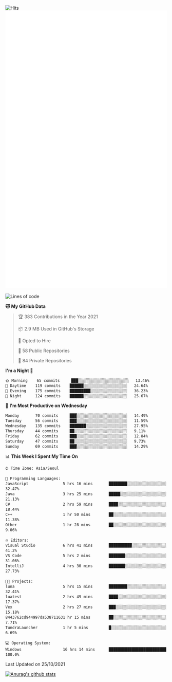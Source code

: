 ![Hits](https://hits.seeyoufarm.com/api/count/incr/badge.svg?url=https%3A%2F%2Fgithub.com%2Fkokose1234&count_bg=%2379C83D&title_bg=%23555555&icon=apple.svg&icon_color=%23E7E7E7&title=hits&edge_flat=false)
<br/>
![Metrics](https://github.com/kokose1234/kokose1234/blob/main/github-metrics.svg)

<!--START_SECTION:waka-->
![Lines of code](https://img.shields.io/badge/From%20Hello%20World%20I%27ve%20Written-11.7%20million%20lines%20of%20code-blue)

**🐱 My GitHub Data** 

> 🏆 383 Contributions in the Year 2021
 > 
> 📦 2.9 MB Used in GitHub's Storage 
 > 
> 💼 Opted to Hire
 > 
> 📜 58 Public Repositories 
 > 
> 🔑 84 Private Repositories  
 > 
**I'm a Night 🦉** 

```text
🌞 Morning    65 commits     ███░░░░░░░░░░░░░░░░░░░░░░   13.46% 
🌆 Daytime    119 commits    ██████░░░░░░░░░░░░░░░░░░░   24.64% 
🌃 Evening    175 commits    █████████░░░░░░░░░░░░░░░░   36.23% 
🌙 Night      124 commits    ██████░░░░░░░░░░░░░░░░░░░   25.67%

```
📅 **I'm Most Productive on Wednesday** 

```text
Monday       70 commits     ███░░░░░░░░░░░░░░░░░░░░░░   14.49% 
Tuesday      56 commits     ███░░░░░░░░░░░░░░░░░░░░░░   11.59% 
Wednesday    135 commits    ███████░░░░░░░░░░░░░░░░░░   27.95% 
Thursday     44 commits     ██░░░░░░░░░░░░░░░░░░░░░░░   9.11% 
Friday       62 commits     ███░░░░░░░░░░░░░░░░░░░░░░   12.84% 
Saturday     47 commits     ██░░░░░░░░░░░░░░░░░░░░░░░   9.73% 
Sunday       69 commits     ███░░░░░░░░░░░░░░░░░░░░░░   14.29%

```


📊 **This Week I Spent My Time On** 

```text
⌚︎ Time Zone: Asia/Seoul

💬 Programming Languages: 
JavaScript               5 hrs 16 mins       ████████░░░░░░░░░░░░░░░░░   32.47% 
Java                     3 hrs 25 mins       █████░░░░░░░░░░░░░░░░░░░░   21.13% 
C#                       2 hrs 59 mins       ████░░░░░░░░░░░░░░░░░░░░░   18.44% 
C++                      1 hr 50 mins        ██░░░░░░░░░░░░░░░░░░░░░░░   11.38% 
Other                    1 hr 28 mins        ██░░░░░░░░░░░░░░░░░░░░░░░   9.06%

🔥 Editors: 
Visual Studio            6 hrs 41 mins       ██████████░░░░░░░░░░░░░░░   41.2% 
VS Code                  5 hrs 2 mins        ███████░░░░░░░░░░░░░░░░░░   31.06% 
IntelliJ                 4 hrs 30 mins       ███████░░░░░░░░░░░░░░░░░░   27.73%

🐱‍💻 Projects: 
luna                     5 hrs 15 mins       ████████░░░░░░░░░░░░░░░░░   32.41% 
luatest                  2 hrs 49 mins       ████░░░░░░░░░░░░░░░░░░░░░   17.37% 
Vex                      2 hrs 27 mins       ███░░░░░░░░░░░░░░░░░░░░░░   15.18% 
8443762cd944997da538711631 hr 15 mins        ██░░░░░░░░░░░░░░░░░░░░░░░   7.71% 
TundraLauncher           1 hr 5 mins         █░░░░░░░░░░░░░░░░░░░░░░░░   6.69%

💻 Operating System: 
Windows                  16 hrs 14 mins      █████████████████████████   100.0%

```


 Last Updated on 25/10/2021
<!--END_SECTION:waka-->

[![Anurag's github stats](https://github-readme-stats.vercel.app/api?username=kokose1234&theme=dracula)](https://github.com/anuraghazra/github-readme-stats)



	
